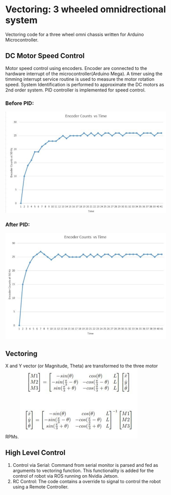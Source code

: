 # Vectoring: 3 wheeled omnidrectional system
Vectoring code for a three wheel omni chassis written for Arduino Microcontroller.   

## DC Motor Speed Control
Motor speed control using encoders. Encoder are connected to the hardware interrupt of the microcontroller(Arduino Mega). A timer using the timming interrupt service routine is used to measure the motor rotation speed. System Identification is performed to approximate the DC motors as 2nd order system. PID controller is implemented for speed control.<br/>
### Before PID:
![](demo/pid1.jpg)
### After PID: 
![](demo/pid2.jpg)

## Vectoring
X and Y vector (or Magnitude, Theta) are transformed to the three motor RPMs.
![](demo/omni_transformation.jpg)

## High Level Control
1. Control via Serial: Command from serial monitor is parsed and fed as arguments to vectoring function. This functionality is added for the control of robot via ROS running on Nvidia Jetson.
2. RC Control: The code contains a override to signal to control the robot using a Remote Controller.  
